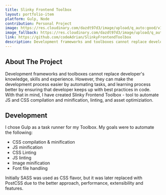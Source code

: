 ```yaml
---
title: Slinky Frontend Toolbox
layout: portfolio-item
platform: Gulp, Node
contribution: Personal Project
image: https://res.cloudinary.com/dazdt97d3/image/upload/q_auto:good/v15468800659/work/slinky-toolbox-1.webp
image_fallback: https://res.cloudinary.com/dazdt97d3/image/upload/q_auto:good/v15468800659/work/slinky-toolbox-1.jpg
link: https://github.com/codeAdrian/SlinkyFrontendToolbox
description: Development frameworks and toolboxes cannot replace developer's knowledge, skills and experience. However, they can make the development process easier by automating tasks, and learning process better by ensuring that developer keeps up with best practices in code. With that in mind, I have created Slinky Frontend Toolbox - tool to automate JS and CSS compilation and minification, linting, and asset optimiziation.
---
```


<article class="block block--text">

<div class="project__headingWrapper">
<h2 class="title--secondary project__heading">About The Project</h2>
</div>

<p>Development frameworks and toolboxes cannot replace developer's knowledge, skills and experience. However, they can make the development process easier by automating tasks, and learning process better by ensuring that developer keeps up with best practices in code. With that in mind, I have created Slinky Frontend Toolbox - tool to automate JS and CSS compilation and minification, linting, and asset optimiziation.</p>

</article>

<article class="block block--text">

<div class="project__headingWrapper">
<h2 class="title--secondary project__heading">Development</h2>
</div>
<p>
I chose Gulp as a task runner for my Toolbox. My goals were to automate the following:
</p>
<ul>
<li>CSS compilation & minification</li>
<li>JS minification</li>
<li>CSS Linting</li>
<li>JS linting</li>
<li>Image minification</li>
<li>Font file handling</li>
</ul>

<p>
Initially SASS was used as CSS flavor, but it was later replaced with PostCSS due to the better approach, performance, extensibility and features.</p>

</article>
